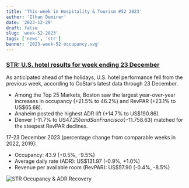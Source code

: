 ```yaml
---
title: 'This week in Hospitality & Tourism #52 2023'
author: 'Ilhan Demirer'
date: '2023-12-29'
draft: false
slug: 'week-52-2023'
tags: ['news', 'str']
banner: '2023-week-52-occupancy.svg'
---
```


### [STR: U.S. hotel results for week ending 23 December](https://str.com/press-release/us-hotel-results-week-ending-23-december)

As anticipated ahead of the holidays, U.S. hotel performance fell from the previous week, according to CoStar’s latest data through 23 December.

- Among the Top 25 Markets, Boston saw the largest year-over-year increases in occupancy (+21.5% to 46.2%) and RevPAR (+23.1% to US$65.68).
- Anaheim posted the highest ADR lift (+14.7% to US$190.86).
- Denver (-11.7% to US$47.25) and San Francisco (-11.7% to US$58.63) matched for the steepest RevPAR declines.

17-23 December 2023 (percentage change from comparable weeks in 2022, 2019):

- Occupancy: 43.9 (+0.5%, -9.5%)
- Average daily rate (ADR): US$131.97 (-0.9%, +1.0%)
- Revenue per available room (RevPAR): US$57.90 (-0.4%, -8.5%)

![STR Occupancy & ADR Recovery](/images/blogimages/2023-week-52-occupancy.svg)
